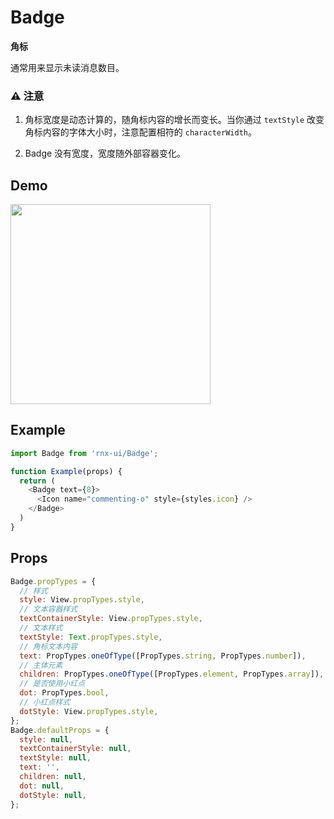# Badge

**角标**

通常用来显示未读消息数目。

### ⚠️ 注意

1. 角标宽度是动态计算的，随角标内容的增长而变长。当你通过 `textStyle` 改变角标内容的字体大小时，注意配置相符的 `characterWidth`。

2. Badge 没有宽度，宽度随外部容器变化。

## Demo

<image src="http://wx3.sinaimg.cn/mw690/4c8b519dly1fgncst1pfhj20o0130gny.jpg" width="320" />


## Example

```js
import Badge from 'rnx-ui/Badge';

function Example(props) {
  return (
    <Badge text={8}>
      <Icon name="commenting-o" style={styles.icon} />
    </Badge>
  )
}
```

## Props

```js
Badge.propTypes = {
  // 样式
  style: View.propTypes.style,
  // 文本容器样式
  textContainerStyle: View.propTypes.style,
  // 文本样式
  textStyle: Text.propTypes.style,
  // 角标文本内容
  text: PropTypes.oneOfType([PropTypes.string, PropTypes.number]),
  // 主体元素
  children: PropTypes.oneOfType([PropTypes.element, PropTypes.array]),
  // 是否使用小红点
  dot: PropTypes.bool,
  // 小红点样式
  dotStyle: View.propTypes.style,
};
Badge.defaultProps = {
  style: null,
  textContainerStyle: null,
  textStyle: null,
  text: '',
  children: null,
  dot: null,
  dotStyle: null,
};
```
